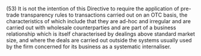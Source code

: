 (53) It is not the intention of this Directive to require the application of pre-trade transparency rules to transactions carried out on an OTC basis, the characteristics of which include that they are ad-hoc and irregular and are carried out with wholesale counterparties and are part of a business relationship which is itself characterised by dealings above standard market size, and where the deals are carried out outside the systems usually used by the firm concerned for its business as a systematic internaliser.